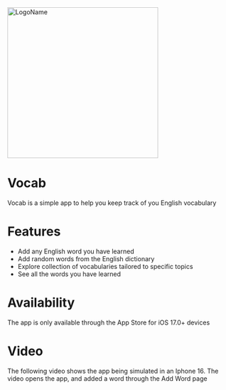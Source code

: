 <img width="339" alt="LogoName" src="https://github.com/user-attachments/assets/1932bb49-0049-4ba1-a7b5-1698c02c8e3e" />

# Vocab
Vocab is a simple app to help you keep track of you English vocabulary

# Features
- Add any English word you have learned
- Add random words from the English dictionary
- Explore collection of vocabularies tailored to specific topics
- See all the words you have learned

# Availability
The app is only available through the App Store for iOS 17.0+ devices

# Video
The following video shows the app being simulated in an Iphone 16. The video opens the app, and added a word through the Add Word page
